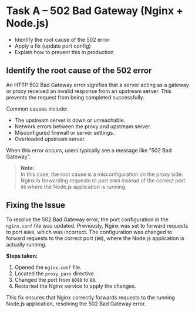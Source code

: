 # Task A – 502 Bad Gateway (Nginx + Node.js)
- Identify the root cause of the 502 error
- Apply a fix (update port config)
- Explain how to prevent this in production

## Identify the root cause of the 502 error

An HTTP 502 Bad Gateway error signifies that a server acting as a gateway or proxy received an invalid response from an upstream server. This prevents the request from being completed successfully.

Common causes include:
- The upstream server is down or unreachable.
- Network errors between the proxy and upstream server.
- Misconfigured firewall or server settings.
- Overloaded upstream server.

When this error occurs, users typically see a message like "502 Bad Gateway".

> **Note:**  
> In this case, the root cause is a misconfiguration on the proxy side: Nginx is forwarding requests to port `8080` instead of the correct port `80` where the Node.js application is running.

## Fixing the Issue

To resolve the 502 Bad Gateway error, the port configuration in the `nginx.conf` file was updated. Previously, Nginx was set to forward requests to port `8080`, which was incorrect. The configuration was changed to forward requests to the correct port (`80`), where the Node.js application is actually running.

**Steps taken:**
1. Opened the `nginx.conf` file.
2. Located the `proxy_pass` directive.
3. Changed the port from `8080` to `80`.
4. Restarted the Nginx service to apply the changes.

This fix ensures that Nginx correctly forwards requests to the running Node.js application, resolving the 502 Bad Gateway error.

